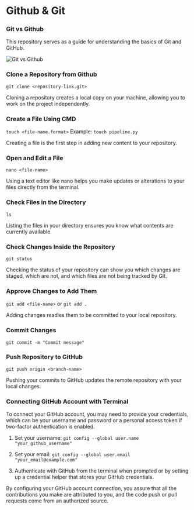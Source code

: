 # Github & Git

### Git vs Github

This repository serves as a guide for understanding the basics of Git and GitHub.

![Git vs Github](https://miro.medium.com/v2/resize:fit:1400/1*tDz-Vkeg-yoBRcnAZ5SDow.png)

### Clone a Repository from Github

```git clone <repository-link.git>```

Cloning a repository creates a local copy on your machine, allowing you to work on the project independently.

### Create a File Using CMD

```touch <file-name.format>```
Example: ```touch pipeline.py```

Creating a file is the first step in adding new content to your repository.

### Open and Edit a File

```nano <file-name>```

Using a text editor like nano helps you make updates or alterations to your files directly from the terminal.

### Check Files in the Directory

```ls```

Listing the files in your directory ensures you know what contents are currently available.

### Check Changes Inside the Repository

```git status```

Checking the status of your repository can show you which changes are staged, which are not, and which files are not being tracked by Git.

### Approve Changes to Add Them

```git add <file-name>``` or ```git add .```

Adding changes readies them to be committed to your local repository.

### Commit Changes

```git commit -m "Commit message"```

### Push Repository to GitHub

```git push origin <branch-name>```

Pushing your commits to GitHub updates the remote repository with your local changes.

### Connecting GitHub Account with Terminal

To connect your GitHub account, you may need to provide your credentials, which can be your username and password or a personal access token if two-factor authentication is enabled.

1. Set your username:
   ```git config --global user.name "your_github_username"```

2. Set your email:
   ```git config --global user.email "your_email@example.com"```

3. Authenticate with GitHub from the terminal when prompted or by setting up a credential helper that stores your GitHub credentials.

By configuring your GitHub account connection, you assure that all the contributions you make are attributed to you, and the code push or pull requests come from an authorized source.